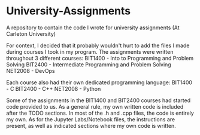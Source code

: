 # University-Assignments
A repository to contain the code I wrote for university assignments (At Carleton University)

For context, I decided that it probably wouldn't hurt to add the files I made during courses I took in my program.
The assignments were written throughout 3 different courses:
  BIT1400 - Into to Programming and Problem Solving
  BIT2400 - Intermediate Programming and Problem Solving
  NET2008 - DevOps

Each course also had their own dedicated programming language:
  BIT1400 - C
  BIT2400 - C++
  NET2008 - Python
  
Some of the assignments in the BIT1400 and BIT2400 courses had started code provided to us. As a general rule, my own written code is included after the TODO sections.
In most of the .h and .cpp files, the code is entirely my own.
As for the Jupyter Labs/Notebook files, the instructions are present, as well as indicated sections where my own code is written.
